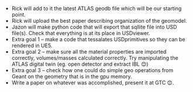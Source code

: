 * Rick will  add to it the latest ATLAS geodb file which will be our starting point.
* Rick will upload the best paper describing organization of the geomodel.
* Jazon will make python code that will export that sqllite file into USD file(s). Check that everything is at its place in USDviewer.
* Extra goal 1 – make a code that tessalates USDprimitives so they can be rendered in UE5.
* Extra goal 2 – make sure all the material properties are imported correctly, volumes/masses calculated correctly. Try manipulating the ATLAS digital twin (eg. open detector and extract IBL 😊)
* Extra goal 3 – check how one could do simple geo operations from Geant on the geometry that is in the gpu memory.
* Write a paper on whatever was accomplished, present it at GTC 😊.
 
